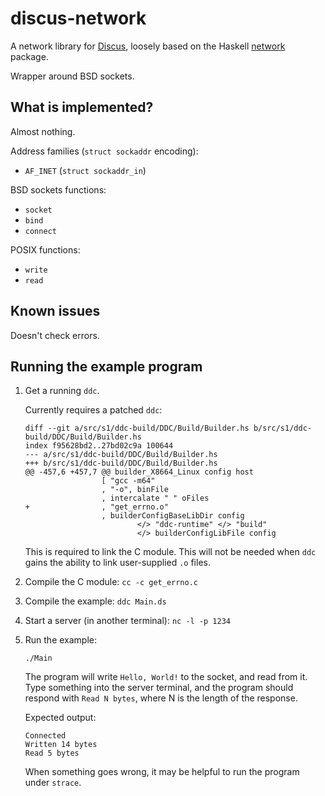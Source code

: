 # discus-network

A network library for [Discus](http://discus-lang.org/), loosely based on the Haskell
[network](https://hackage.haskell.org/package/network) package.

Wrapper around BSD sockets.

## What is implemented?

Almost nothing.

Address families (`struct sockaddr` encoding):

- `AF_INET` (`struct sockaddr_in`)

BSD sockets functions:

- `socket`
- `bind`
- `connect`

POSIX functions:

- `write`
- `read`

## Known issues

Doesn't check errors.

## Running the example program

1. Get a running `ddc`.

    Currently requires a patched `ddc`:

    ```
    diff --git a/src/s1/ddc-build/DDC/Build/Builder.hs b/src/s1/ddc-build/DDC/Build/Builder.hs
    index f95628bd2..27bd02c9a 100644
    --- a/src/s1/ddc-build/DDC/Build/Builder.hs
    +++ b/src/s1/ddc-build/DDC/Build/Builder.hs
    @@ -457,6 +457,7 @@ builder_X8664_Linux config host
                     [ "gcc -m64"
                     , "-o", binFile
                     , intercalate " " oFiles
    +                , "get_errno.o"
                     , builderConfigBaseLibDir config
                             </> "ddc-runtime" </> "build"
                             </> builderConfigLibFile config
    ```

    This is required to link the C module. This will not be needed when `ddc`
    gains the ability to link user-supplied `.o` files.

2. Compile the C module: `cc -c get_errno.c`

3. Compile the example: `ddc Main.ds`

3. Start a server (in another terminal): `nc -l -p 1234`

4. Run the example:

    ```
    ./Main
    ```

    The program will write `Hello, World!` to the socket, and read from it. Type
    something into the server terminal, and the program should respond with
    `Read N bytes`, where N is the length of the response.

    Expected output:

    ```
    Connected
    Written 14 bytes
    Read 5 bytes
    ```

    When something goes wrong, it may be helpful to run the program under
    `strace`.
